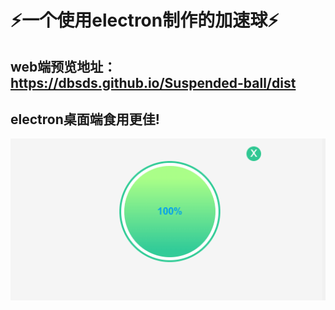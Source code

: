 # ⚡一个使用electron制作的加速球⚡

## web端预览地址：https://dbsds.github.io/Suspended-ball/dist


## electron桌面端食用更佳!
 ![image](https://github.com/DBSDs/Suspended-ball/blob/main/example.gif)
